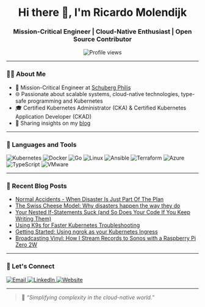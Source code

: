 <h1 align="center">Hi there 👋, I'm Ricardo Molendijk</h1>
<h3 align="center">Mission-Critical Engineer | Cloud-Native Enthusiast | Open Source Contributor</h3>

<p align="center">
  <img src="https://komarev.com/ghpvc/?username=ricardomolendijk&label=Profile%20views&color=0e75b6&style=flat" alt="Profile views" />
</p>

---

### 🧑‍💻 About Me

- 🔧 Mission-Critical Engineer at [Schuberg Philis](https://www.schubergphilis.com/)
- 🌐 Passionate about scalable systems, cloud-native technologies, type-safe programming and Kubernetes
- 🎓 Certified Kubernetes Administrator (CKA) & Certified Kubernetes Application Developer (CKAD)
- 📝 Sharing insights on my [blog](https://ricardomolendijk.com/)

---

### 🚀 Languages and Tools

<p align="left">
  <img src="https://img.shields.io/badge/Kubernetes-326CE5?style=flat&logo=kubernetes&logoColor=white" alt="Kubernetes" />
  <img src="https://img.shields.io/badge/Docker-2496ED?style=flat&logo=docker&logoColor=white" alt="Docker" />
  <img src="https://img.shields.io/badge/Go-00ADD8?style=flat&logo=go&logoColor=white" alt="Go" />
  <img src="https://img.shields.io/badge/Linux-FCC624?style=flat&logo=linux&logoColor=black" alt="Linux" />
  <img src="https://img.shields.io/badge/Ansible-EE0000?style=flat&logo=ansible&logoColor=white" alt="Ansible" />
  <img src="https://img.shields.io/badge/Terraform-623CE4?style=flat&logo=terraform&logoColor=white" alt="Terraform" />
  <img src="https://img.shields.io/badge/Azure-0078D4?style=flat&logo=microsoftazure&logoColor=white" alt="Azure" />
  <img src="https://img.shields.io/badge/TypeScript-3178C6?style=flat&logo=typescript&logoColor=white" alt="TypeScript" />
  <img src="https://img.shields.io/badge/VMware-607078?style=flat&logo=vmware&logoColor=white" alt="VMware" />
</p>

---

### 📝 Recent Blog Posts
- [Normal Accidents - When Disaster Is Just Part Of The Plan](https://ricardomolendijk.com/posts/critical/)
- [The Swiss Cheese Model: Why disasters happen the way they do](https://ricardomolendijk.com/posts/swiss-cheese/)
- [Your Nested If-Statements Suck (and So Does Your Code If You Keep Writing Them)](https://ricardomolendijk.com/posts/nested-code/)
- [Using K9s for Faster Kubernetes Troubleshooting](https://ricardomolendijk.com/posts/k9s/)
- [Getting Started: Using ngrok as your Kubernetes Ingress](https://ricardomolendijk.com/posts/ngrok/)
- [Broadcasting Vinyl: How I Stream Records to Sonos with a Raspberry Pi Zero 2W](https://ricardomolendijk.com/posts/sonos/)

---

### 🤝 Let's Connect

<p align="left">
  <a href="mailto:ricardo.molendijk@gmail.com">
    <img src="https://img.shields.io/badge/Email-D14836?style=flat&logo=gmail&logoColor=white" alt="Email" />
  </a>
  <a href="https://www.linkedin.com/in/ricardomolendijk/" target="_blank">
    <img src="https://img.shields.io/badge/LinkedIn-blue?style=flat&logo=linkedin&logoColor=white" alt="LinkedIn" />
  </a>
  <a href="https://ricardomolendijk.com/" target="_blank">
    <img src="https://img.shields.io/badge/Website-000000?style=flat&logo=firefox&logoColor=white" alt="Website" />
  </a>
</p>

---

> 🧩 *“Simplifying complexity in the cloud-native world.”*
